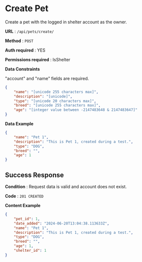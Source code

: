 # Create Pet

Create a pet with the logged in shelter account as the owner.

**URL** : `/api/pets/create/`

**Method** : `POST`

**Auth required** : YES

**Permissions required** : IsShelter

**Data Constraints**

"account" and "name" fields are required.

```json
{
    "name": "[unicode 255 characters max]",
    "description": "[unicode]",
    "type": "[unicode 20 characters max]",
    "breed": "[unicode 255 characters max]",
    "age": "[integer value between -2147483648 & 2147483647]"
}
```

**Data Example**

```json
{
    "name": "Pet 1",
    "description": "This is Pet 1, created during a test.",
    "type": "DOG",
    "breed": "",
    "age": 1
}
```

## Success Response

**Condition** : Request data is valid and account does not exist.

**Code** : `201 CREATED`

**Content Example**

```json
{
    "pet_id": 1,
    "date_added": "2024-06-20T13:04:38.113633Z",
    "name": "Pet 1",
    "description": "This is Pet 1, created during a test.",
    "type": "DOG",
    "breed": "",
    "age": 1,
    "shelter_id": 1
}
```

